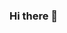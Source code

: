 ### Hi there 👋

<!--
**rahulbaburaj1/rahulbaburaj1** is a ✨ _special_ ✨ repository because its `README.md` (this file) appears on your GitHub profile.

Here are some ideas to get you started:


- 🌱 I’m interested in Data Science,BigData and Machine Learning
- 👯 I’m looking to collaborate on Any Projects related to datascience or machine learning  ...
- 📫 How to reach me: email at rahulbaburaj3@gmail.com ...

-->
